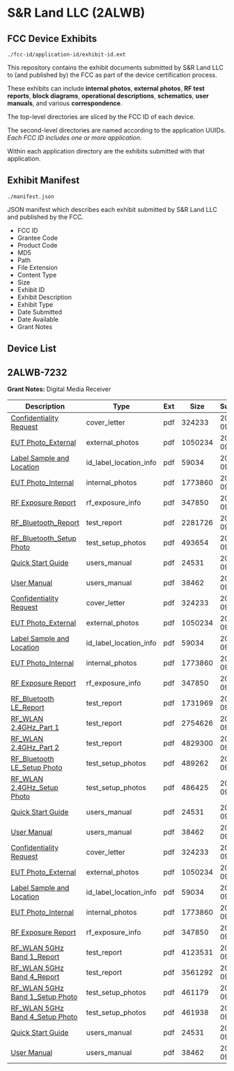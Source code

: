 # S&R Land LLC (2ALWB)
## FCC Device Exhibits

```
./fcc-id/application-id/exhibit-id.ext
```

This repository contains the exhibit documents submitted by S&R Land LLC to (and published by) the FCC as part of the device certification process.

These exhibits can include **internal photos**, **external photos**, **RF test reports**, **block diagrams**, **operational descriptions**, **schematics**, **user manuals**, and various **correspondence**.

The top-level directories are sliced by the FCC ID of each device.

The second-level directories are named according to the application UUIDs. *Each FCC ID includes one or more application.*

Within each application directory are the exhibits submitted with that application. 

## Exhibit Manifest

```
./manifest.json
```

JSON manifest which describes each exhibit submitted by S&R Land LLC and published by the FCC.

- FCC ID
- Grantee Code
- Product Code
- MD5
- Path
- File Extension
- Content Type
- Size
- Exhibit ID
- Exhibit Description
- Exhibit Type
- Date Submitted
- Date Available
- Grant Notes

## Device List
## 2ALWB-7232
**Grant Notes:** Digital Media Receiver

| Description | Type | Ext | Size | Submitted | Available |
| ----------- | ---- | --- | ---- | --------- | --------- |
| [Confidentiality Request](2ALWB-7232/96dd9833a707b028f45b8b084d2c2dec/3582280.pdf) | cover_letter | pdf | 324233 | 2017-09-27 | 2017-09-27 |
| [EUT Photo_External](2ALWB-7232/96dd9833a707b028f45b8b084d2c2dec/3582275.pdf) | external_photos | pdf | 1050234 | 2017-09-27 | 2018-03-25 |
| [Label Sample and Location](2ALWB-7232/96dd9833a707b028f45b8b084d2c2dec/3582281.pdf) | id_label_location_info | pdf | 59034 | 2017-09-27 | 2017-09-27 |
| [EUT Photo_Internal](2ALWB-7232/96dd9833a707b028f45b8b084d2c2dec/3582276.pdf) | internal_photos | pdf | 1773860 | 2017-09-27 | 2018-03-25 |
| [RF Exposure Report](2ALWB-7232/96dd9833a707b028f45b8b084d2c2dec/3582283.pdf) | rf_exposure_info | pdf | 347850 | 2017-09-27 | 2017-09-27 |
| [RF_Bluetooth_Report](2ALWB-7232/96dd9833a707b028f45b8b084d2c2dec/3582282.pdf) | test_report | pdf | 2281726 | 2017-09-27 | 2017-09-27 |
| [RF_Bluetooth_Setup Photo](2ALWB-7232/96dd9833a707b028f45b8b084d2c2dec/3582277.pdf) | test_setup_photos | pdf | 493654 | 2017-09-27 | 2018-03-25 |
| [Quick Start Guide](2ALWB-7232/96dd9833a707b028f45b8b084d2c2dec/3582278.pdf) | users_manual | pdf | 24531 | 2017-09-27 | 2018-03-25 |
| [User Manual](2ALWB-7232/96dd9833a707b028f45b8b084d2c2dec/3582279.pdf) | users_manual | pdf | 38462 | 2017-09-27 | 2018-03-25 |
| [Confidentiality Request](2ALWB-7232/5ecedf16f806d94f35b7dfac58f5e3e4/3582280.pdf) | cover_letter | pdf | 324233 | 2017-09-27 | 2017-09-27 |
| [EUT Photo_External](2ALWB-7232/5ecedf16f806d94f35b7dfac58f5e3e4/3582275.pdf) | external_photos | pdf | 1050234 | 2017-09-27 | 2018-03-25 |
| [Label Sample and Location](2ALWB-7232/5ecedf16f806d94f35b7dfac58f5e3e4/3582281.pdf) | id_label_location_info | pdf | 59034 | 2017-09-27 | 2017-09-27 |
| [EUT Photo_Internal](2ALWB-7232/5ecedf16f806d94f35b7dfac58f5e3e4/3582276.pdf) | internal_photos | pdf | 1773860 | 2017-09-27 | 2018-03-25 |
| [RF Exposure Report](2ALWB-7232/5ecedf16f806d94f35b7dfac58f5e3e4/3582283.pdf) | rf_exposure_info | pdf | 347850 | 2017-09-27 | 2017-09-27 |
| [RF_Bluetooth LE_Report](2ALWB-7232/5ecedf16f806d94f35b7dfac58f5e3e4/3582296.pdf) | test_report | pdf | 1731969 | 2017-09-27 | 2017-09-27 |
| [RF_WLAN 2.4GHz_Part 1](2ALWB-7232/5ecedf16f806d94f35b7dfac58f5e3e4/3582297.pdf) | test_report | pdf | 2754626 | 2017-09-27 | 2017-09-27 |
| [RF_WLAN 2.4GHz_Part 2](2ALWB-7232/5ecedf16f806d94f35b7dfac58f5e3e4/3582298.pdf) | test_report | pdf | 4829300 | 2017-09-27 | 2017-09-27 |
| [RF_Bluetooth LE_Setup Photo](2ALWB-7232/5ecedf16f806d94f35b7dfac58f5e3e4/3582290.pdf) | test_setup_photos | pdf | 489262 | 2017-09-27 | 2018-03-25 |
| [RF_WLAN 2.4GHz_Setup Photo](2ALWB-7232/5ecedf16f806d94f35b7dfac58f5e3e4/3582291.pdf) | test_setup_photos | pdf | 486425 | 2017-09-27 | 2018-03-25 |
| [Quick Start Guide](2ALWB-7232/5ecedf16f806d94f35b7dfac58f5e3e4/3582278.pdf) | users_manual | pdf | 24531 | 2017-09-27 | 2018-03-25 |
| [User Manual](2ALWB-7232/5ecedf16f806d94f35b7dfac58f5e3e4/3582279.pdf) | users_manual | pdf | 38462 | 2017-09-27 | 2018-03-25 |
| [Confidentiality Request](2ALWB-7232/8b0dad5480895dcde11dd2700cdece99/3582280.pdf) | cover_letter | pdf | 324233 | 2017-09-27 | 2017-09-27 |
| [EUT Photo_External](2ALWB-7232/8b0dad5480895dcde11dd2700cdece99/3582275.pdf) | external_photos | pdf | 1050234 | 2017-09-27 | 2018-03-25 |
| [Label Sample and Location](2ALWB-7232/8b0dad5480895dcde11dd2700cdece99/3582281.pdf) | id_label_location_info | pdf | 59034 | 2017-09-27 | 2017-09-27 |
| [EUT Photo_Internal](2ALWB-7232/8b0dad5480895dcde11dd2700cdece99/3582276.pdf) | internal_photos | pdf | 1773860 | 2017-09-27 | 2018-03-25 |
| [RF Exposure Report](2ALWB-7232/8b0dad5480895dcde11dd2700cdece99/3582283.pdf) | rf_exposure_info | pdf | 347850 | 2017-09-27 | 2017-09-27 |
| [RF_WLAN 5GHz Band 1_Report](2ALWB-7232/8b0dad5480895dcde11dd2700cdece99/3582324.pdf) | test_report | pdf | 4123531 | 2017-09-27 | 2017-09-27 |
| [RF_WLAN 5GHz Band 4_Report](2ALWB-7232/8b0dad5480895dcde11dd2700cdece99/3582325.pdf) | test_report | pdf | 3561292 | 2017-09-27 | 2017-09-27 |
| [RF_WLAN 5GHz Band 1_Setup Photo](2ALWB-7232/8b0dad5480895dcde11dd2700cdece99/3582318.pdf) | test_setup_photos | pdf | 461179 | 2017-09-27 | 2018-03-25 |
| [RF_WLAN 5GHz Band 4_Setup Photo](2ALWB-7232/8b0dad5480895dcde11dd2700cdece99/3582319.pdf) | test_setup_photos | pdf | 461938 | 2017-09-27 | 2018-03-25 |
| [Quick Start Guide](2ALWB-7232/8b0dad5480895dcde11dd2700cdece99/3582278.pdf) | users_manual | pdf | 24531 | 2017-09-27 | 2018-03-25 |
| [User Manual](2ALWB-7232/8b0dad5480895dcde11dd2700cdece99/3582279.pdf) | users_manual | pdf | 38462 | 2017-09-27 | 2018-03-25 |
